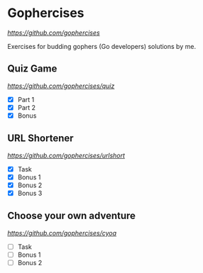# Gophercises
*https://github.com/gophercises*

Exercises for budding gophers (Go developers) 
solutions by me.

## Quiz Game
*https://github.com/gophercises/quiz*

- [x] Part 1
- [x] Part 2
- [x] Bonus

## URL Shortener
*https://github.com/gophercises/urlshort*

- [x] Task
- [x] Bonus 1
- [x] Bonus 2
- [x] Bonus 3

## Choose your own adventure
*https://github.com/gophercises/cyoa*

- [ ] Task
- [ ] Bonus 1
- [ ] Bonus 2